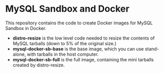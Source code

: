 # MySQL Sandbox and Docker 

This repository contains the code to create Docker images for MySQL Sandbox in Docker.

* **distro-resize** is the low level code needed to resize the contents of MySQL tarballs (down to 5% of the original size.)
* **mysql-docker-sb-base** is the base image, which you can use stand-alone, with tarballs in the host computer.
* **mysql-docker-sb-full** is the full image, containing the mini tarballs created by distro-resize.
